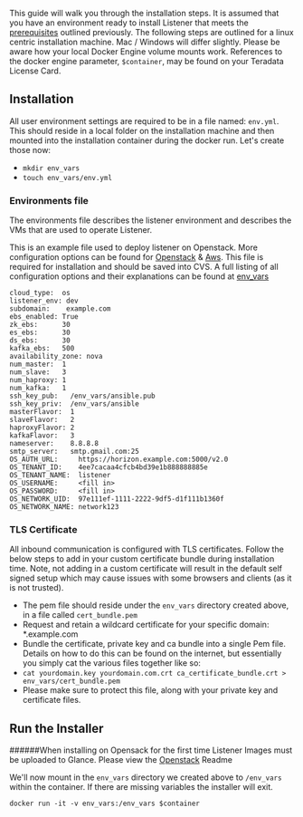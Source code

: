 This guide will walk you through the installation steps. It is assumed that you have an environment ready to install Listener that meets the [prerequisites](prerequisites.md) outlined previously.  The following steps are outlined for a linux centric installation machine.  Mac / Windows will differ slightly.  Please be aware how your local Docker Engine volume mounts work.  References to the docker engine parameter, `$container`, may be found on your Teradata License Card.

## Installation
All user environment settings are required to be in a file named: `env.yml`.  This should reside in a local folder on the installation machine and then mounted into the installation container during the docker run.  Let's create those now:

* `mkdir env_vars`
* `touch env_vars/env.yml`

### Environments file
The environments file describes the listener environment and describes the VMs that are used to operate Listener.

This is an example file used to deploy listener on Openstack. More configuration options can be found for [Openstack](openstack.md) & [Aws](aws.md). This file is required for installation and should be saved into CVS.
A full listing of all configuration options and their explanations can be found at [env_vars](env_vars.md)

```
cloud_type:  os
listener_env: dev
subdomain:    example.com
ebs_enabled: True
zk_ebs:      30
es_ebs:      30
ds_ebs:      30
kafka_ebs:   500
availability_zone: nova
num_master:  1
num_slave:   3
num_haproxy: 1
num_kafka:   1
ssh_key_pub:   /env_vars/ansible.pub
ssh_key_priv:  /env_vars/ansible
masterFlavor:  1
slaveFlavor:   2
haproxyFlavor: 2
kafkaFlavor:   3
nameserver:    8.8.8.8
smtp_server:   smtp.gmail.com:25
OS_AUTH_URL:     https://horizon.example.com:5000/v2.0
OS_TENANT_ID:    4ee7cacaa4cfcb4bd39e1b888888885e
OS_TENANT_NAME:  listener
OS_USERNAME:     <fill in>
OS_PASSWORD:     <fill in>
OS_NETWORK_UID:  97e111ef-1111-2222-9df5-d1f111b1360f
OS_NETWORK_NAME: network123
```

### TLS Certificate
All inbound communication is configured with TLS certificates.  Follow the below steps to add in your custom certificate bundle during installation time.  Note, not adding in a custom certificate will result in the default self signed setup which may cause issues with some browsers and clients (as it is not trusted).
* The pem file should reside under the `env_vars` directory created above, in a file called `cert_bundle.pem`
* Request and retain a wildcard certificate for your specific domain: *.example.com
* Bundle the certificate, private key and ca bundle into a single Pem file.  Details on how to do this can be found on the internet, but essentially you simply cat the various files together like so:
* `cat yourdomain.key yourdomain.com.crt ca_certificate_bundle.crt > env_vars/cert_bundle.pem`
* Please make sure to protect this file, along with your private key and certificate files.


## Run the Installer
######When installing on Opensack for the first time Listener Images must be uploaded to Glance.
Please view the [Openstack](openstack.md) Readme

We'll now mount in the `env_vars` directory we created above to `/env_vars` within the container. If there are missing variables the installer will exit.

`docker run -it -v env_vars:/env_vars $container`
